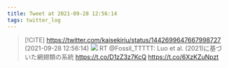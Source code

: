 ```yaml
---
title: Tweet at 2021-09-28 12:56:14
tags: twitter_log
---
```


> [!CITE] https://twitter.com/kaisekiriu/status/1442699647667998727 (2021-09-28 12:56:14)
> ![](https://twitter.com/kaisekiriu/status/1442699647667998727)
> RT @Fossil_TTTTT: Luo et al. (2021)に基づいた網翅類の系統
> https://t.co/D1zZ3z7KcQ https://t.co/6XzKZuNpzt
